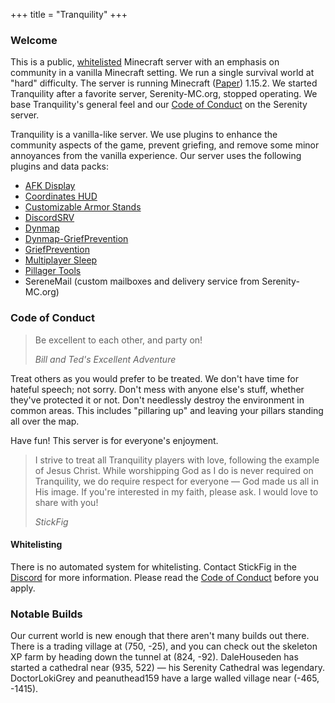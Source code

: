 +++
title = "Tranquility"
+++

### Welcome

This is a public, [whitelisted](#whitelisting) Minecraft server with an emphasis on community in a vanilla Minecraft setting.
We run a single survival world at "hard" difficulty.
The server is running Minecraft ([Paper](https://github.com/PaperMC/Paper)) 1.15.2.
We started Tranquility after a favorite server, Serenity-MC.org, stopped operating.
We base Tranquility's general feel and our [Code of Conduct](#code-of-conduct) on the Serenity server.

Tranquility is a vanilla-like server.
We use plugins to enhance the community aspects of the game, prevent griefing, and remove some minor annoyances from the vanilla experience.
Our server uses the following plugins and data packs:

- [AFK Display](https://vanillatweaks.net/picker/datapacks/)
- [Coordinates HUD](https://vanillatweaks.net/picker/datapacks/)
- [Customizable Armor Stands](https://vanillatweaks.net/picker/datapacks/)
- [DiscordSRV](https://www.spigotmc.org/resources/discordsrv.18494/)
- [Dynmap](https://www.spigotmc.org/resources/dynmap.274/)
- [Dynmap-GriefPrevention](https://github.com/webbukkit/Dynmap-GriefPrevention)
- [GriefPrevention](https://github.com/TechFortress/GriefPrevention/)
- [Multiplayer Sleep](https://github.com/Plagiatus/datapacks/tree/master/multiplayer_sleep)
- [Pillager Tools](https://vanillatweaks.net/picker/datapacks/)
- SereneMail (custom mailboxes and delivery service from Serenity-MC.org)

### Code of Conduct

> Be excellent to each other, and party on!
>
> _Bill and Ted's Excellent Adventure_

Treat others as you would prefer to be treated.
We don't have time for hateful speech; not sorry.
Don't mess with anyone else's stuff, whether they've protected it or not.
Don't needlessly destroy the environment in common areas.
This includes "pillaring up" and leaving your pillars standing all over the map.

Have fun!
This server is for everyone's enjoyment.

> I strive to treat all Tranquility players with love, following the example of Jesus Christ.
> While worshipping God as I do is never required on Tranquility, we do require respect for everyone &mdash; God made us all in His image.
> If you're interested in my faith, please ask.
> I would love to share with you!
>
> _StickFig_

#### Whitelisting

There is no automated system for whitelisting.
Contact StickFig in the [Discord](discord) for more information.
Please read the [Code of Conduct](#code-of-conduct) before you apply.

### Notable Builds

Our current world is new enough that there aren't many builds out there.
There is a trading village at (750, -25), and you can check out the skeleton XP farm by heading down the tunnel at (824, -92).
DaleHouseden has started a cathedral near (935, 522) &mdash; his Serenity Cathedral was legendary.
DoctorLokiGrey and peanuthead159 have a large walled village near (-465, -1415).
